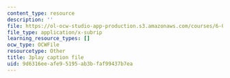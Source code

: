 ```yaml
---
content_type: resource
description: ''
file: https://ol-ocw-studio-app-production.s3.amazonaws.com/courses/6-042j-mathematics-for-computer-science-spring-2015/9d6316eeafe95195ab3bfaf99437b7ea_e-yQFC6dACA.vtt
file_type: application/x-subrip
learning_resource_types: []
ocw_type: OCWFile
resourcetype: Other
title: 3play caption file
uid: 9d6316ee-afe9-5195-ab3b-faf99437b7ea
---
```

